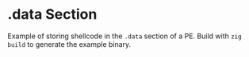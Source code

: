 # .data Section

Example of storing shellcode in the `.data` section of a PE. Build with `zig build` to generate the example binary.
